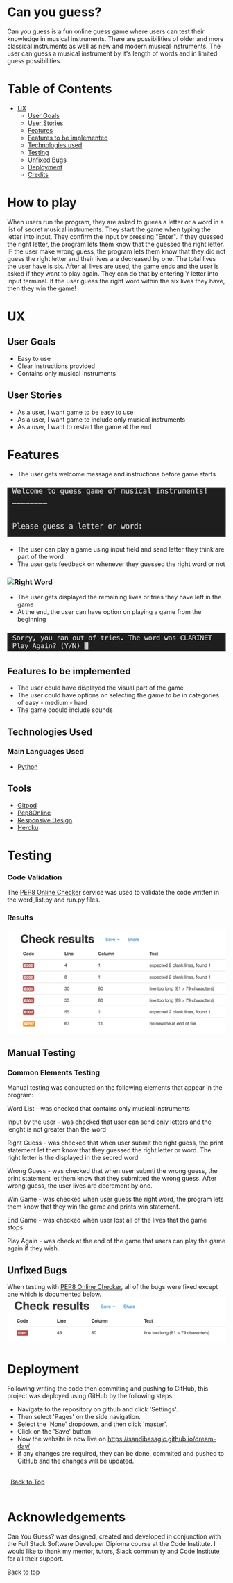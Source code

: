 # Can you guess?
Can you guess is a fun online guess game where users can test their knowledge in musical instruments. There are possibilities of older and more classical instruments as well as new and modern musical instruments. The user can guess a musical instrument by it's length of words and in limited guess possibilities. 

# Table of Contents 
* [UX]("UX")
    * [User Goals](#user-goals "User Goals")
    * [User Stories](#user-stories "User Stories")
    * [Features](#features "Features") 
    * [Features to be implemented](#features-to-be-implemented "Features to be implemented") 
    * [Technologies used](#technologies-used)
    * [Testing](#testing)
    * [Unfixed Bugs](#unfixed-bugs)
    * [Deployment](#deployment)
    * [Credits](#credits)
# How to play
When users run the program, they are asked to guees a letter or a word in a list of secret musical instruments. They start the game when typing the letter into input. They confirm the input by pressing "Enter". If they guessed the right letter, the program lets them know that the guessed the right letter. IF the user make wrong guess, the program lets them know that they did not guess the right letter and their lives are decreased by one. The total lives the user have is six. After all lives are used, the game ends and the user is asked if they want to play again. They can do that by entering Y letter into input terminal. If the user guess the right word within the six lives they have, then they win the game!
# UX

## User Goals 
- Easy to use
- Clear instructions provided
- Contains only musical instruments

## User Stories
- As a user, I want game to be easy to use
- As a user, I want game to include only musical instruments
- As a user, I want to restart the game at the end

# Features 
- The user gets welcome message and instructions before game starts 
### ![Start Game](readme-images/start-game.png "Start Game")
- The user can play a game using input field and send letter they think are part of the word
- The user gets feedback on whenever they guessed the right word or not
### ![Right Word](readme-images/right-word "Right Word")
- The user gets displayed the remaining lives or tries they have left in the game
- At the end, the user can have option on playing a game from the beginning
### ![Play Again](readme-images/end-game.png "Play Again")
## Features to be implemented 
- The user could have displayed the visual part of the game
- The user could have options on selecting the game to be in categories of easy - medium - hard
- The game coould include sounds 
## Technologies Used
### Main Languages Used
- [Python](https://en.wikipedia.org/wiki/Python_(programming_language) "Link to Python Wiki")

## Tools
* [Gitpod](https://www.gitpod.io/ "Gitpod")
* [Pep8Online](https://pep8online.com/ "pep8online")
* [Responsive Design](http://ami.responsivedesign.is/ "Am I Responsive")
* [Heroku](https://www.heroku.com "Heroku")

# Testing
### Code Validation
The [PEP8 Online Checker](https://pep8online.com/) service was used to validate the code written in the word_list.py and run.py files.

### Results 
![Test](readme-images/testing.png "Test Results")
## Manual Testing
### Common Elements Testing
Manual testing was conducted on the following elements that appear in the program:

Word List - was checked that contains only musical instruments

Input by the user - was checked that user can send only letters and the lenght is not greater than the word

Right Guess - was checked that when user submit the right guess, the print statement let them know that they guessed the right letter or word. The right letter is the displayed in the secred word.

Wrong Guess - was checked that when user submti the wrong guess, the print statement let them know that they submitted the wrong guess. After wrong guess, the user lives are decrement by one.

Win Game - was checked when user guess the right word, the program lets them know that they win the game and prints win statement. 

End Game - was checked when user lost all of the lives that the game stops.

Play Again - was check at the end of the game that users can play the game again if they wish. 
## Unfixed Bugs
When testing with [PEP8 Online Checker](https://pep8online.com/), all of the bugs were fixed except one which is documented below.
![Unfixed Bug](readme-images/unfixed-bugs.png "Unfixed Bug")
# Deployment

Following writing the code then commiting and pushing to GitHub, this project was deployed using GitHub by the following steps.

+ Navigate to the repository on github and click 'Settings'.
+ Then select 'Pages' on the side navigation.
+ Select the 'None' dropdown, and then click 'master'.
+ Click on the 'Save' button.
+ Now the website is now live on https://sandibasagic.github.io/dream-day/
+ If any changes are required, they can be done, commited and pushed to GitHub and the changes will be updated.

\
&nbsp;
[Back to Top](#table-of-contents)
\
&nbsp;

# Acknowledgements

Can You Guess? was designed, created and developed in conjunction with the Full Stack Software Developer Diploma course at the Code Institute. I would like to thank my mentor, tutors, Slack community and Code Institute for all their support.

[Back to top](<#contents>)